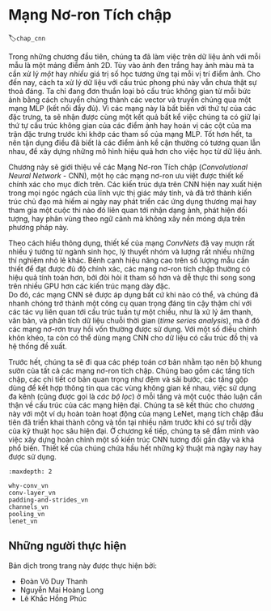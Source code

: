 <!--
# Convolutional Neural Networks
-->

# Mạng Nơ-ron Tích chập
:label:`chap_cnn`

<!--
In earlier chapters, we came up against image data, for which each example consists of a 2D grid of pixels.
Depending on whether we're handling black-and-white or color images, each pixel location might be associated with either *one* or *multiple* numerical values, respectively.
Until now, our way of dealing with this rich structure was deeply unsatisfying.
We simply discarded each image's spatial structure by flattening them into 1D vectors, feeding them through a (fully connected) MLP.
Because these networks invariant to the order of the features we could get similar results regardless of whether 
we preserve an order corresponding ot the spatial structure of the pixels or if we permute the columns of our design matrix before fitting the MLP's parameters.
Preferably, we would leverage our prior knowledge that nearby pixels are typically related to each other, to build efficient models for learning from image data.
-->

Trong những chương đầu tiên, chúng ta đã làm việc trên dữ liệu ảnh với mỗi mẫu là một mảng điểm ảnh 2D.
Tùy vào ảnh đen trắng hay ảnh màu mà ta cần xử lý *một* hay *nhiều* giá trị số học tương ứng tại mỗi vị trí điểm ảnh. 
Cho đến nay, cách ta xử lý dữ liệu với cấu trúc phong phú này vẫn chưa thật sự thoả đáng.
Ta chỉ đang đơn thuần loại bỏ cấu trúc không gian từ mỗi bức ảnh bằng cách chuyển chúng thành các vector và truyền chúng qua một mạng MLP (kết nối đầy đủ).
Vì các mạng này là bất biến với thứ tự của các đặc trưng, ta sẽ nhận được cùng một kết quả bất kể việc chúng ta có giữ lại thứ tự cấu trúc không gian của các điểm ảnh hay hoán vị các cột của ma trận đặc trưng trước khi khớp các tham số của mạng MLP. 
Tốt hơn hết, ta nên tận dụng điều đã biết là các điểm ảnh kề cận thường có tương quan lẫn nhau, để xây dựng những mô hình hiệu quả hơn cho việc học từ dữ liệu ảnh.

<!--
This chapter introduces convolutional neural networks (CNNs), a powerful family of neural networks that were designed for precisely this purpose.
CNN-based architectures are now ubiquitous in the field of computer vision, and have become so dominant that hardly anyone 
today would develop a commercial application or enter a competition related to image recognition, object detection, or semantic segmentation, without building off of this approach.
-->

Chương này sẽ giới thiệu về các Mạng Nơ-ron Tích chập (*Convolutional Neural Network* - CNN), một họ các mạng nơ-ron ưu việt được thiết kế chính xác cho mục đích trên. 
Các kiến trúc dựa trên CNN hiện nay xuất hiện trong mọi ngóc ngách của lĩnh vực thị giác máy tính, và đã trở thành kiến trúc chủ đạo mà hiếm ai ngày nay phát triển các ứng dụng thương mại hay tham gia một cuộc thi nào đó liên quan tới nhận dạng ảnh, phát hiện đối tượng, hay phân vùng theo ngữ cảnh mà không xây nền móng dựa trên phương pháp này.

<!--
Modern *ConvNets*, as they are called colloquially owe their design to inspirations from biology, group theory, and a healthy dose of experimental tinkering.
In addition to their sample efficiency in achieving accurate models, convolutional neural networks tend to be computationally efficient, 
both because they require fewer parameters than dense architectures and because convolutions are easy to parallelize across GPU cores.
Consequently, practitioners often apply CNNs whenever possible, and increasingly they have emerged as credible competitors even on tasks with 1D sequence structure, 
such as audio, text, and time series analysis, where recurrent neural networks are conventionally used.
Some clever adaptations of CNNs have also brought them to bear on graph-structured data and in recommender systems.
-->

Theo cách hiểu thông dụng, thiết kế của mạng *ConvNets* đã vay mượn rất nhiều ý tưởng từ ngành sinh học, lý thuyết nhóm và lượng rất nhiều những thí nghiệm nhỏ lẻ khác.
Bênh cạnh hiệu năng cao trên số lượng mẫu cần thiết để đạt được đủ độ chính xác, các mạng nơ-ron tích chập thường có hiệu quả tính toán hơn, bởi đòi hỏi ít tham số hơn và dễ thực thi song song trên nhiều GPU hơn các kiến trúc mạng dày đặc.  
Do đó, các mạng CNN sẽ được áp dụng bất cứ khi nào có thể, và chúng đã nhanh chóng trở thành một công cụ quan trọng đáng tin cậy thậm chí với các tác vụ liên quan tới cấu trúc tuần tự một chiều, 
như là xử lý âm thanh, văn bản, và phân tích dữ liệu chuỗi thời gian (*time series analysis*), mà ở đó các mạng nơ-rơn truy hồi vốn thường được sử dụng. 
Với một số điều chỉnh khôn khéo, ta còn có thể dùng mạng CNN cho dữ liệu có cấu trúc đồ thị và hệ thống đề xuất. 

<!--
First, we will walk through the basic operations that comprise the backbone of all convolutional networks.
These include the convolutional layers themselves, nitty-gritty details including padding and stride, 
the pooling layers used to aggregate information across adjacent spatial regions, the use of multiple *channels* (also called *filters*) at each layer, 
and a careful discussion of the structure of modern architectures.
We will conclude the chapter with a full working example of LeNet, the first convolutional network successfully deployed, long before the rise of modern deep learning.
In the next chapter, we will dive into full implementations of some popular and 
comparatively recent CNN architectures whose designs representat most of the techniques commonly used by modern practitioners.
-->

Trước hết, chúng ta sẽ đi qua các phép toán cơ bản nhằm tạo nên bộ khung sườn của tất cả các mạng nơ-ron tích chập.
Chúng bao gồm các tầng tích chập, các chi tiết cơ bản quan trọng như đệm và sải bước, các tầng gộp dùng để kết hợp thông tin qua các vùng không gian kề nhau, việc sử dụng đa kênh (cũng được gọi là *các bộ lọc*) ở mỗi tầng và một cuộc thảo luận cẩn thận về cấu trúc của các mạng hiện đại. 
Chúng ta sẽ kết thúc cho chương này với một ví dụ hoàn toàn hoạt động của mạng LeNet, mạng tích chập đầu tiên đã triển khai thành công và tồn tại nhiều năm trước khi có sự trỗi dậy của kỹ thuật học sâu hiện đại.
Ở chương kế tiếp, chúng ta sẽ đắm mình vào việc xây dựng hoàn chỉnh một số kiến trúc CNN tương đối gần đây và khá phổ biến. 
Thiết kế của chúng chứa hầu hết những kỹ thuật mà ngày nay hay được sử dụng. 


```toc
:maxdepth: 2

why-conv_vn
conv-layer_vn
padding-and-strides_vn
channels_vn
pooling_vn
lenet_vn
```

## Những người thực hiện
Bản dịch trong trang này được thực hiện bởi:

* Đoàn Võ Duy Thanh
* Nguyễn Mai Hoàng Long
* Lê Khắc Hồng Phúc

